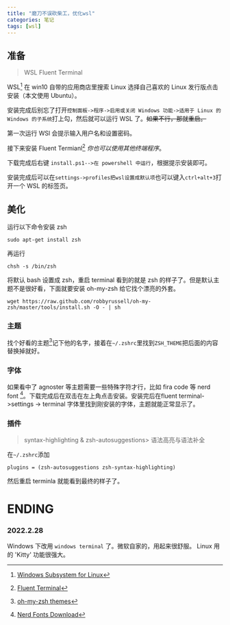```yaml
---
title: "磨刀不误砍柴工，优化wsl"
categories: 笔记
tags: [wsl]
---
```


## 准备

> WSL
> Fluent Terminal

WSL[^1] 在 win10 自带的应用商店里搜索 Linux 选择自己喜欢的 Linux 发行版点击安装（本文使用 Ubuntu）。

[^1]:[Windows Subsystem for Linux](https://learn.microsoft.com/en-us/windows/wsl/)

安装完成后别忘了打开`控制面板->程序->启用或关闭 Windows 功能->适用于 Linux 的 Windows 的子系统`打上勾，然后就可以运行 WSL 了。~~如果不行，那就重启。~~

第一次运行 WSl 会提示输入用户名和设置密码。

接下来安装 Fluent Termianl[^2] *你也可以使用其他终端程序*。


下载完成后右键 `install.ps1-->在 powershell 中运行`，根据提示安装即可。

安装完成后可以在`settings->profiles把wsl设置成默认项`也可以键入`ctrl+alt+3`打开一个 WSL 的标签页。

[^2]:[Fluent Terminal](https://github.com/felixse/FluentTerminal/archive/master.zip) 

## 美化

运行以下命令安装 zsh

```terminal
sudo apt-get install zsh
```

再运行

```terminal
chsh -s /bin/zsh
```

将默认 bash 设置成 zsh，重启 terminal 看到的就是 zsh 的样子了。但是默认主题不是很好看，下面就要安装 oh-my-zsh 给它找个漂亮的外套。

```terminal
wget https://raw.github.com/robbyrussell/oh-my-zsh/master/tools/install.sh -O - | sh
```

### 主题

找个好看的主题[^3]记下他的名字，接着在`~/.zshrc`里找到`ZSH_THEME`把后面的内容替换掉就好。

[^3]:[oh-my-zsh themes](https://github.com/ohmyzsh/ohmyzsh/wiki/themes)

### 字体

如果看中了 agnoster 等主题需要一些特殊字符才行，比如 fira code 等 nerd font [^4]。下载完成后在双击在左上角点击安装。安装完后在fluent terminal->settings -> terminal 字体里找到刚安装的字体，主题就能正常显示了。

[^4]:[Nerd Fonts Download](https://raw.githubusercontent.com/tonsky/FiraCode/master/distr/ttf/FiraCode-Retina.ttf)

### 插件

> syntax-highlighting & zsh-autosuggestions>
> 语法高亮与语法补全

在`~/.zshrc`添加

```terminal
plugins = (zsh-autosuggestions zsh-syntax-highlighting)
```

然后重启 terminla 就能看到最终的样子了。

# ENDING

### 2022.2.28
Windows 下改用 `windows terminal` 了。微软自家的，用起来很舒服。
Linux 用的 'Kitty' 功能很强大。